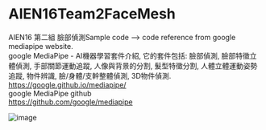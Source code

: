 # AIEN16Team2FaceMesh


 AIEN16 第二組 臉部偵測Sample code --> code reference from google mediapipe website. </br>
 google MediaPipe - AI機器學習套件介紹, 它的套件包括: 
 臉部偵測, 臉部特徵立體偵測, 手部關節運動追蹤, 人像與背景的分割, 髮型特徵分割, 人體立體運動姿勢追蹤, 物件辨識, 
 臉/身體/支幹整體偵測, 3D物件偵測.</br>
 https://google.github.io/mediapipe/
 </br>
 google MediaPipe github
 </br>
 https://github.com/google/mediapipe
 
 ![image](https://i.imgur.com/5PvuFlq.png)




